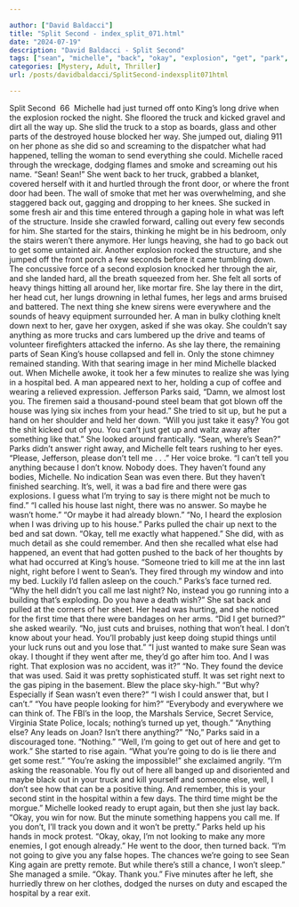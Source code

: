 ```yaml
---

author: ["David Baldacci"]
title: "Split Second - index_split_071.html"
date: "2024-07-19"
description: "David Baldacci - Split Second"
tags: ["sean", "michelle", "back", "okay", "explosion", "get", "park", "second", "truck", "house", "next", "turned", "king", "night", "went", "thing", "anything", "said", "right", "going", "could", "front", "door", "air", "time"]
categories: [Mystery, Adult, Thriller]
url: /posts/davidbaldacci/SplitSecond-indexsplit071html

---
```



Split Second
		 66 
Michelle had just turned off onto King’s long drive when the explosion rocked the night. She floored the truck and kicked gravel and dirt all the way up. She slid the truck to a stop as boards, glass and other parts of the destroyed house blocked her way. She jumped out, dialing 911 on her phone as she did so and screaming to the dispatcher what had happened, telling the woman to send everything she could.
Michelle raced through the wreckage, dodging flames and smoke and screaming out his name. “Sean! Sean!”
She went back to her truck, grabbed a blanket, covered herself with it and hurtled through the front door, or where the front door had been. The wall of smoke that met her was overwhelming, and she staggered back out, gagging and dropping to her knees. She sucked in some fresh air and this time entered through a gaping hole in what was left of the structure. Inside she crawled forward, calling out every few seconds for him. She started for the stairs, thinking he might be in his bedroom, only the stairs weren’t there anymore. Her lungs heaving, she had to go back out to get some untainted air.
Another explosion rocked the structure, and she jumped off the front porch a few seconds before it came tumbling down. The concussive force of a second explosion knocked her through the air, and she landed hard, all the breath squeezed from her. She felt all sorts of heavy things hitting all around her, like mortar fire. She lay there in the dirt, her head cut, her lungs drowning in lethal fumes, her legs and arms bruised and battered. The next thing she knew sirens were everywhere and the sounds of heavy equipment surrounded her. A man in bulky clothing knelt down next to her, gave her oxygen, asked if she was okay.
She couldn’t say anything as more trucks and cars lumbered up the drive and teams of volunteer firefighters attacked the inferno. As she lay there, the remaining parts of Sean King’s house collapsed and fell in. Only the stone chimney remained standing. With that searing image in her mind Michelle blacked out.
When Michelle awoke, it took her a few minutes to realize she was lying in a hospital bed. A man appeared next to her, holding a cup of coffee and wearing a relieved expression.
Jefferson Parks said, “Damn, we almost lost you. The firemen said a thousand-pound steel beam that got blown off the house was lying six inches from your head.”
She tried to sit up, but he put a hand on her shoulder and held her down.
“Will you just take it easy? You got the shit kicked out of you. You can’t just get up and waltz away after something like that.”
She looked around frantically. “Sean, where’s Sean?” Parks didn’t answer right away, and Michelle felt tears rushing to her eyes. “Please, Jefferson, please don’t tell me . . .” Her voice broke.
“I can’t tell you anything because I don’t know. Nobody does. They haven’t found any bodies, Michelle. No indication Sean was even there. But they haven’t finished searching. It’s, well, it was a bad fire and there were gas explosions. I guess what I’m trying to say is there might not be much to find.”
“I called his house last night, there was no answer. So maybe he wasn’t home.”
“Or maybe it had already blown.”
“No, I heard the explosion when I was driving up to his house.”
Parks pulled the chair up next to the bed and sat down. “Okay, tell me exactly what happened.”
She did, with as much detail as she could remember. And then she recalled what else had happened, an event that had gotten pushed to the back of her thoughts by what had occurred at King’s house.
“Someone tried to kill me at the inn last night, right before I went to Sean’s. They fired through my window and into my bed. Luckily I’d fallen asleep on the couch.”
Parks’s face turned red. “Why the hell didn’t you call me last night? No, instead you go running into a building that’s exploding. Do you have a death wish?”
She sat back and pulled at the corners of her sheet. Her head was hurting, and she noticed for the first time that there were bandages on her arms.
“Did I get burned?” she asked wearily.
“No, just cuts and bruises, nothing that won’t heal. I don’t know about your head. You’ll probably just keep doing stupid things until your luck runs out and you lose that.”
“I just wanted to make sure Sean was okay. I thought if they went after me, they’d go after him too. And I was right. That explosion was no accident, was it?”
“No. They found the device that was used. Said it was pretty sophisticated stuff. It was set right next to the gas piping in the basement. Blew the place sky-high.”
“But why? Especially if Sean wasn’t even there?”
“I wish I could answer that, but I can’t.”
“You have people looking for him?”
“Everybody and everywhere we can think of. The FBI’s in the loop, the Marshals Service, Secret Service, Virginia State Police, locals; nothing’s turned up yet, though.”
“Anything else? Any leads on Joan? Isn’t there anything?”
“No,” Parks said in a discouraged tone. “Nothing.”
“Well, I’m going to get out of here and get to work.” She started to rise again.
“What you’re going to do is lie there and get some rest.”
“You’re asking the impossible!” she exclaimed angrily.
“I’m asking the reasonable. You fly out of here all banged up and disoriented and maybe black out in your truck and kill yourself and someone else, well, I don’t see how that can be a positive thing. And remember, this is your second stint in the hospital within a few days. The third time might be the morgue.”
Michelle looked ready to erupt again, but then she just lay back. “Okay, you win for now. But the minute something happens you call me. If you don’t, I’ll track you down and it won’t be pretty.”
Parks held up his hands in mock protest. “Okay, okay, I’m not looking to make any more enemies, I got enough already.” He went to the door, then turned back. “I’m not going to give you any false hopes. The chances we’re going to see Sean King again are pretty remote. But while there’s still a chance, I won’t sleep.”
She managed a smile. “Okay. Thank you.”
Five minutes after he left, she hurriedly threw on her clothes, dodged the nurses on duty and escaped the hospital by a rear exit.
